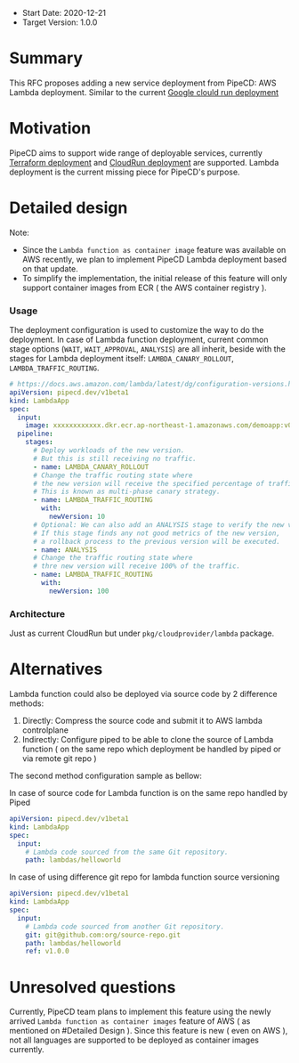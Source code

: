 - Start Date: 2020-12-21
- Target Version: 1.0.0

# Summary

This RFC proposes adding a new service deployment from PipeCD: AWS Lambda deployment. Similar to the current [Google clould run deployment](https://pipecd.dev/docs/feature-status/#cloudrun-deployment)

# Motivation

PipeCD aims to support wide range of deployable services, currently [Terraform deployment](https://pipecd.dev/docs/feature-status/#terraform-deployment) and [CloudRun deployment](https://pipecd.dev/docs/feature-status/#cloudrun-deployment) are supported. Lambda deployment is the current missing piece for PipeCD's purpose.

# Detailed design

Note:
- Since the `Lambda function as container image` feature was available on AWS recently, we plan to implement PipeCD Lambda deployment based on that update.
- To simplify the implementation, the initial release of this feature will only support container images from ECR ( the AWS container registry ).

### Usage

The deployment configuration is used to customize the way to do the deployment. In case of Lambda function deployment, current common stage options (`WAIT`, `WAIT_APPROVAL`, `ANALYSIS`) are all inherit, beside with the stages for Lambda deployment itself: `LAMBDA_CANARY_ROLLOUT`, `LAMBDA_TRAFFIC_ROUTING`.

```yaml
# https://docs.aws.amazon.com/lambda/latest/dg/configuration-versions.html
apiVersion: pipecd.dev/v1beta1
kind: LambdaApp
spec:
  input:
    image: xxxxxxxxxxxx.dkr.ecr.ap-northeast-1.amazonaws.com/demoapp:v0.0.1
  pipeline:
    stages:
      # Deploy workloads of the new version.
      # But this is still receiving no traffic.
      - name: LAMBDA_CANARY_ROLLOUT
      # Change the traffic routing state where
      # the new version will receive the specified percentage of traffic.
      # This is known as multi-phase canary strategy.
      - name: LAMBDA_TRAFFIC_ROUTING
        with:
          newVersion: 10
      # Optional: We can also add an ANALYSIS stage to verify the new version.
      # If this stage finds any not good metrics of the new version,
      # a rollback process to the previous version will be executed.
      - name: ANALYSIS
      # Change the traffic routing state where
      # thre new version will receive 100% of the traffic.
      - name: LAMBDA_TRAFFIC_ROUTING
        with:
          newVersion: 100
```

### Architecture

Just as current CloudRun but under `pkg/cloudprovider/lambda` package.

# Alternatives

Lambda function could also be deployed via source code by 2 difference methods:
1. Directly: Compress the source code and submit it to AWS lambda controlplane
2. Indirectly: Configure piped to be able to clone the source of Lambda function ( on the same repo which deployment be handled by piped or via remote git repo )

The second method configuration sample as bellow:

In case of source code for Lambda function is on the same repo handled by Piped
```yaml
apiVersion: pipecd.dev/v1beta1
kind: LambdaApp
spec:
  input:
    # Lambda code sourced from the same Git repository.
    path: lambdas/helloworld
```

In case of using difference git repo for lambda function source versioning
```yaml
apiVersion: pipecd.dev/v1beta1
kind: LambdaApp
spec:
  input:
    # Lambda code sourced from another Git repository.
    git: git@github.com:org/source-repo.git
    path: lambdas/helloworld
    ref: v1.0.0
```

# Unresolved questions

Currently, PipeCD team plans to implement this feature using the newly arrived `Lambda function as container images` feature of AWS ( as mentioned on #Detailed Design ). Since this feature is new ( even on AWS ), not all languages are supported to be deployed as container images currently.
